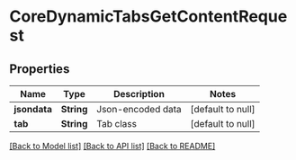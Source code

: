 # CoreDynamicTabsGetContentRequest

## Properties

Name | Type | Description | Notes
------------ | ------------- | ------------- | -------------
**jsondata** | **String** | Json-encoded data | [default to null]
**tab** | **String** | Tab class | [default to null]

[[Back to Model list]](../README.md#documentation-for-models) [[Back to API list]](../README.md#documentation-for-api-endpoints) [[Back to README]](../README.md)


